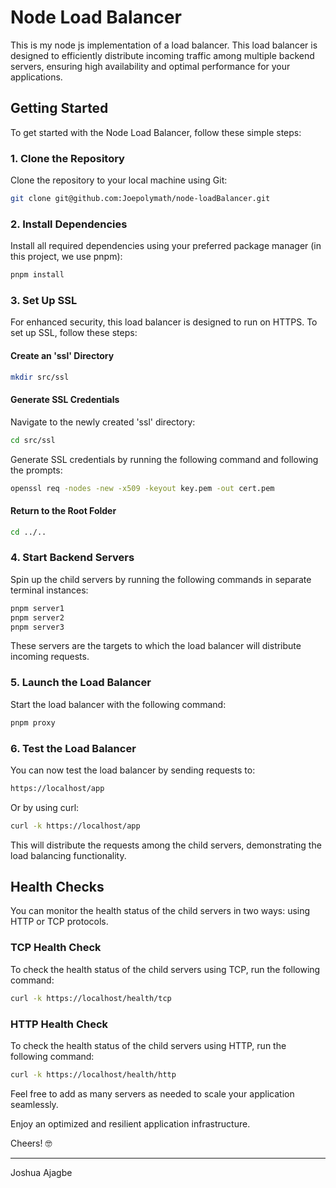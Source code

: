 # Node Load Balancer

This is my node js implementation of a load balancer. This load balancer is designed to efficiently distribute incoming traffic among multiple backend servers, ensuring high availability and optimal performance for your applications.

## Getting Started

To get started with the Node Load Balancer, follow these simple steps:

### 1. Clone the Repository

Clone the repository to your local machine using Git:

```sh
git clone git@github.com:Joepolymath/node-loadBalancer.git
```

### 2. Install Dependencies

Install all required dependencies using your preferred package manager (in this project, we use pnpm):

```sh
pnpm install
```

### 3. Set Up SSL

For enhanced security, this load balancer is designed to run on HTTPS. To set up SSL, follow these steps:

#### Create an 'ssl' Directory

```sh
mkdir src/ssl
```

#### Generate SSL Credentials

Navigate to the newly created 'ssl' directory:

```sh
cd src/ssl
```

Generate SSL credentials by running the following command and following the prompts:

```sh
openssl req -nodes -new -x509 -keyout key.pem -out cert.pem
```

#### Return to the Root Folder

```sh
cd ../..
```

### 4. Start Backend Servers

Spin up the child servers by running the following commands in separate terminal instances:

```sh
pnpm server1
pnpm server2
pnpm server3
```

These servers are the targets to which the load balancer will distribute incoming requests.

### 5. Launch the Load Balancer

Start the load balancer with the following command:

```sh
pnpm proxy
```

### 6. Test the Load Balancer

You can now test the load balancer by sending requests to:

```sh
https://localhost/app
```

Or by using curl:

```sh
curl -k https://localhost/app
```

This will distribute the requests among the child servers, demonstrating the load balancing functionality.

## Health Checks

You can monitor the health status of the child servers in two ways: using HTTP or TCP protocols.

### TCP Health Check

To check the health status of the child servers using TCP, run the following command:

```sh
curl -k https://localhost/health/tcp
```

### HTTP Health Check

To check the health status of the child servers using HTTP, run the following command:

```sh
curl -k https://localhost/health/http
```

Feel free to add as many servers as needed to scale your application seamlessly.

Enjoy an optimized and resilient application infrastructure.

Cheers! 🤓

---

Joshua Ajagbe
